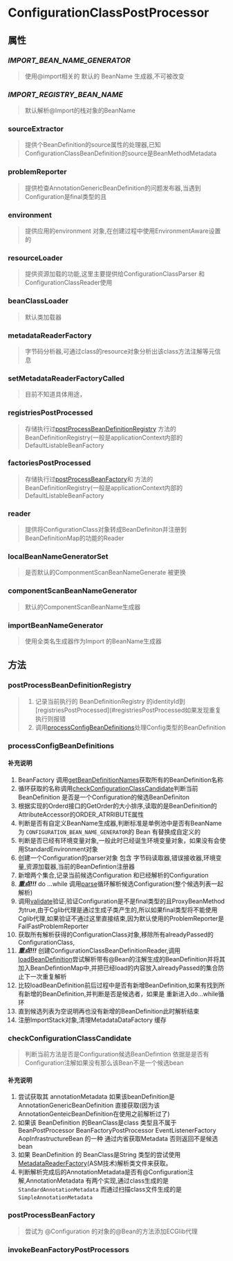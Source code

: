 # ConfigurationClassPostProcessor

## 属性
### ***IMPORT_BEAN_NAME_GENERATOR***
> 使用@import相关的 默认的 BeanName 生成器,不可被改变
### ***IMPORT_REGISTRY_BEAN_NAME***
> 默认解析@Import的栈对象的BeanName
### sourceExtractor
> 提供个BeanDefinition的source属性的处理器,已知ConfigurationClassBeanDefinition的source是BeanMethodMetadata
### problemReporter
> 提供检查AnnotationGenericBeanDefinition的问题发布器,当遇到Configuration是final类型的且
### environment
> 提供应用的environment 对象,在创建过程中使用EnvironmentAware设置的
### resourceLoader
>提供资源加载的功能,这里主要提供给ConfigurationClassParser 和ConfigurationClassReader使用
### beanClassLoader
>默认类加载器
### metadataReaderFactory
>字节码分析器,可通过class的resource对象分析出该class方法注解等元信息
### setMetadataReaderFactoryCalled
>目前不知道具体用途，
### registriesPostProcessed
> 存储执行过[postProcessBeanDefinitionRegistry](#postProcessBeanDefinitionRegistry) 方法的BeanDefinitionRegistry(一般是applicationContext内部的DefaultListableBeanFactory
### factoriesPostProcessed
>  存储执行过[postProcessBeanFactory](#postProcessBeanFactory)和 方法的BeanDefinitionRegistry(一般是applicationContext内部的DefaultListableBeanFactory
### reader
> 提供将ConfigurationClass对象转成BeanDefiniton并注册到BeanDefinitionMap的功能的Reader
### localBeanNameGeneratorSet
>是否默认的ComponmentScanBeanNameGenerate 被更换
### componentScanBeanNameGenerator
> 默认的ComponentScanBeanName生成器
### importBeanNameGenerator
> 使用全类名生成器作为Import 的BeanName生成器


## 方法
### postProcessBeanDefinitionRegistry
>1. 记录当前执行的 BeanDefinitionRegistry 的identityId到[registriesPostProcessed](#registriesPostProcessed如果发现重复执行则报错
>2. 调用[processConfigBeanDefinitions](#processConfigBeanDefinitions)处理Config类型的BeanDefinition

### processConfigBeanDefinitions
>
#### 补充说明
1. BeanFactory 调用[getBeanDefinitionNames](../2_BeanFactory/2.6_DefaultListableBeanFactory.md#getBeanDefinitionNames)获取所有的BeanDefinition名称
2. 循环获取的名称调用[checkConfigurationClassCandidate](#checkConfigurationClassCandidate)判断当前BeanDefinition 是否是一个Configuration的候选BeanDefiniton
3. 根据实现的Orderd接口的GetOrder的大小排序,读取的是BeanDefinition的AttributeAccessor的ORDER_ATRRIBUTE属性
4. 判断是否有自定义BeanName生成器,判断标准是单例池中是否有BeanName为 `CONFIGURATION_BEAN_NAME_GENERATOR`的 Bean 有替换成自定义的
5. 判断是否已经有环境变量对象,一般此时已经诞生环境变量对象，如果没有会使用StandardEnvironment对象
6. 创建一个Configuration的parser对象 包含 字节码读取器,错误接收器,环境变量,资源加载器,当前的BeanDefintion注册器
7. 新增两个集合,记录当前候选Configuration 和已经解析的Configuration 
8. ***重点!!!*** do ...while 调用[parse](./7.6_ConfigurationClassParser.md#parse)循环解析候选Configuration(整个候选列表一起解析)
9. 调用[validate](./7.6_ConfigurationClassParser.md#validate)验证,验证Configuration是不是final类型的且ProxyBeanMethod为true,由于Cglib代理是通过生成子类产生的,所以如果final类型将不能使用Cglib代理,如果验证不通过这里直接结束,因为默认使用的ProblemReporter是FailFastProblemReporter
10. 获取所有解析获得的ConfigurationClass对象,移除所有alreadyPassed的ConfigurationClass,
11. ***重点!!!*** 创建ConfigurationClassBeanDefinitionReader,调用[loadBeanDefinition](#)尝试解析带有@Bean的注解生成的BeanDefinition并将其加入BeanDefintionMap中,并把已经load的内容放入alreadyPassed的集合防止下一次重复解析
12. 比较loadBeanDefinition前后过程中是否有新增BeanDefinition,如果有找到所有新增的BeanDefinition,并判断是否是候选者，如果是 重新进入do...while循环
13. 直到候选列表为空说明再也没有新增的BeanDefinition此时解析结束
14. 注册ImportStack对象,清理MetadataDataFactory 缓存
### checkConfigurationClassCandidate
> 判断当前方法是否是Configuration候选BeanDefintion 依据是是否有Configuration注解如果没有那么该Bean不是一个候选bean
#### 补充说明
1. 尝试获取其 annotationMetadata 如果该beanDefinition是AnnotationGenericBeanDefinition 直接获取(因为该AnnotationGenteicBeanDefinition在使用之前解析过了)
2. 如果该 BeanDefinition 的BeanClass是class 类型且不属于BeanPostProcessor BeanFactoryPostProcessor EventListenerFactory AopInfrastructureBean 的一种 通过内省获取Metadata 否则返回不是候选bean
3. 如果 BeanDefinition 的 BeanClass是String 类型的尝试使用[MetadataReaderFactory](6.5_MetadataReaderFactory.md)(ASM技术)解析类文件来获取。
4. 判断解析完成后的AnnotationMetadata是否有@Configuration注解,AnnotationMetadata 有两个实现,通过class生成的是 `StandardAnnotationMetadata` 而通过扫描class文件生成的是 `SimpleAnnotationMetadata`
### postProcessBeanFactory
> 尝试为 @Configuration 的对象的@Bean的方法添加ECGlib代理


### invokeBeanFactoryPostProcessors